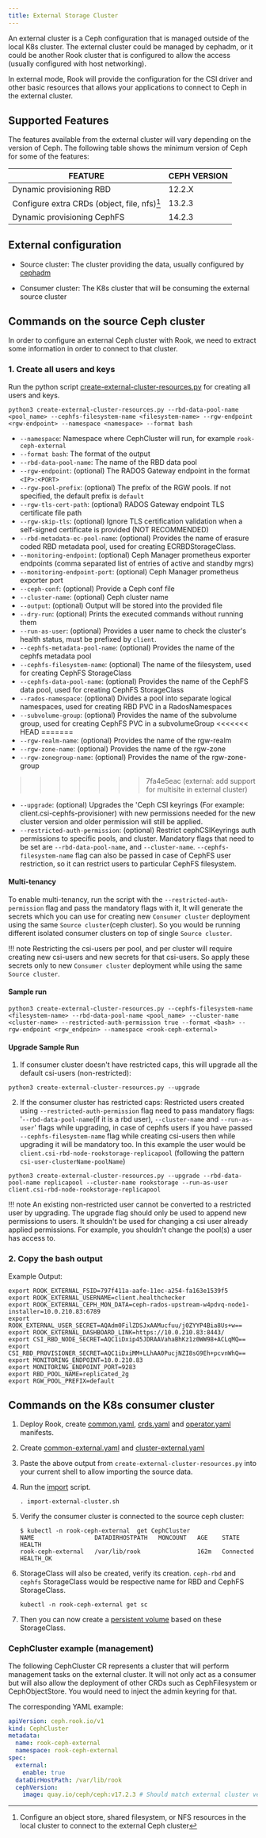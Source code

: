 ```yaml
---
title: External Storage Cluster
---
```


An external cluster is a Ceph configuration that is managed outside of the local K8s cluster. The external cluster could be managed by cephadm, or it could be another Rook cluster that is configured to allow the access (usually configured with host networking).

In external mode, Rook will provide the configuration for the CSI driver and other basic resources that allows your applications to connect to Ceph in the external cluster.

## Supported Features

The features available from the external cluster will vary depending on the version of Ceph. The following table shows the minimum version of Ceph for some of the features:

| FEATURE                                      | CEPH VERSION |
| -------------------------------------------- | ------------ |
| Dynamic provisioning RBD                     | 12.2.X       |
| Configure extra CRDs (object, file, nfs)[^1] | 13.2.3       |
| Dynamic provisioning CephFS                  | 14.2.3       |

[^1]: Configure an object store, shared filesystem, or NFS resources in the local cluster to connect to the external Ceph cluster

## External configuration

* Source cluster: The cluster providing the data, usually configured by [cephadm](https://docs.ceph.com/en/pacific/cephadm/#cephadm)

* Consumer cluster: The K8s cluster that will be consuming the external source cluster

## Commands on the source Ceph cluster

In order to configure an external Ceph cluster with Rook, we need to extract some information in order to connect to that cluster.

### 1. Create all users and keys

Run the python script [create-external-cluster-resources.py](https://github.com/rook/rook/blob/master/deploy/examples/create-external-cluster-resources.py) for creating all users and keys.

```console
python3 create-external-cluster-resources.py --rbd-data-pool-name <pool_name> --cephfs-filesystem-name <filesystem-name> --rgw-endpoint  <rgw-endpoint> --namespace <namespace> --format bash
```

- `--namespace`: Namespace where CephCluster will run, for example `rook-ceph-external`
- `--format bash`: The format of the output
- `--rbd-data-pool-name`: The name of the RBD data pool
- `--rgw-endpoint`: (optional) The RADOS Gateway endpoint in the format `<IP>:<PORT>`
- `--rgw-pool-prefix`: (optional) The prefix of the RGW pools. If not specified, the default prefix is `default`
- `--rgw-tls-cert-path`: (optional) RADOS Gateway endpoint TLS certificate file path
- `--rgw-skip-tls`: (optional) Ignore TLS certification validation when a self-signed certificate is provided (NOT RECOMMENDED)
- `--rbd-metadata-ec-pool-name`: (optional) Provides the name of erasure coded RBD metadata pool, used for creating ECRBDStorageClass.
- `--monitoring-endpoint`: (optional) Ceph Manager prometheus exporter endpoints (comma separated list of <IP> entries of active and standby mgrs)
- `--monitoring-endpoint-port`: (optional) Ceph Manager prometheus exporter port
- `--ceph-conf`: (optional) Provide a Ceph conf file
- `--cluster-name`: (optional) Ceph cluster name
- `--output`: (optional) Output will be stored into the provided file
- `--dry-run`: (optional) Prints the executed commands without running them
- `--run-as-user`: (optional) Provides a user name to check the cluster's health status, must be prefixed by `client`.
- `--cephfs-metadata-pool-name`: (optional) Provides the name of the cephfs metadata pool
- `--cephfs-filesystem-name`: (optional) The name of the filesystem, used for creating CephFS StorageClass
- `--cephfs-data-pool-name`: (optional) Provides the name of the CephFS data pool, used for creating CephFS StorageClass
- `--rados-namespace`: (optional) Divides a pool into separate logical namespaces, used for creating RBD PVC in a RadosNamespaces
- `--subvolume-group`: (optional) Provides the name of the subvolume group, used for creating CephFS PVC in a subvolumeGroup
<<<<<<< HEAD
=======
- `--rgw-realm-name`: (optional) Provides the name of the rgw-realm
- `--rgw-zone-name`: (optional) Provides the name of the rgw-zone
- `--rgw-zonegroup-name`: (optional) Provides the name of the rgw-zone-group
>>>>>>> 7fa4e5eac (external: add support for multisite in external cluster)
- `--upgrade`: (optional) Upgrades the 'Ceph CSI keyrings (For example: client.csi-cephfs-provisioner) with new permissions needed for the new cluster version and older permission will still be applied.
- `--restricted-auth-permission`: (optional) Restrict cephCSIKeyrings auth permissions to specific pools, and cluster. Mandatory flags that need to be set are `--rbd-data-pool-name`, and `--cluster-name`. `--cephfs-filesystem-name` flag can also be passed in case of CephFS user restriction, so it can restrict users to particular CephFS filesystem.

#### Multi-tenancy

To enable multi-tenancy, run the script with the `--restricted-auth-permission` flag and pass the mandatory flags with it,
It will generate the secrets which you can use for creating new `Consumer cluster` deployment using the same `Source cluster`(ceph cluster).
So you would be running different isolated consumer clusters on top of single `Source cluster`.

!!! note
    Restricting the csi-users per pool, and per cluster will require creating new csi-users and new secrets for that csi-users.
    So apply these secrets only to new `Consumer cluster` deployment while using the same `Source cluster`.

#### Sample run

```console
python3 create-external-cluster-resources.py --cephfs-filesystem-name <filesystem-name> --rbd-data-pool-name <pool_name> --cluster-name <cluster-name> --restricted-auth-permission true --format <bash> --rgw-endpoint <rgw_endpoin> --namespace <rook-ceph-external>
```

#### Upgrade Sample Run

1) If consumer cluster doesn't have restricted caps, this will upgrade all the default csi-users (non-restricted):
```console
python3 create-external-cluster-resources.py --upgrade
```

2) If the consumer cluster has restricted caps:
Restricted users created using `--restricted-auth-permission` flag need to pass mandatory flags: '`--rbd-data-pool-name`(if it is a rbd user), `--cluster-name` and `--run-as-user`' flags while upgrading, in case of cephfs users if you have passed `--cephfs-filesystem-name` flag while creating csi-users then while upgrading it will be mandatory too. In this example the user would be `client.csi-rbd-node-rookstorage-replicapool` (following the pattern `csi-user-clusterName-poolName`)

```console
python3 create-external-cluster-resources.py --upgrade --rbd-data-pool-name replicapool --cluster-name rookstorage --run-as-user client.csi-rbd-node-rookstorage-replicapool
```

!!! note
    An existing non-restricted user cannot be converted to a restricted user by upgrading.
    The upgrade flag should only be used to append new permissions to users. It shouldn't be used for changing a csi user already applied permissions. For example, you shouldn't change the pool(s) a user has access to.

### 2. Copy the bash output

Example Output:

```console
export ROOK_EXTERNAL_FSID=797f411a-aafe-11ec-a254-fa163e1539f5
export ROOK_EXTERNAL_USERNAME=client.healthchecker
export ROOK_EXTERNAL_CEPH_MON_DATA=ceph-rados-upstream-w4pdvq-node1-installer=10.0.210.83:6789
export ROOK_EXTERNAL_USER_SECRET=AQAdm0FilZDSJxAAMucfuu/j0ZYYP4Bia8Us+w==
export ROOK_EXTERNAL_DASHBOARD_LINK=https://10.0.210.83:8443/
export CSI_RBD_NODE_SECRET=AQC1iDxip45JDRAAVahaBhKz1z0WW98+ACLqMQ==
export CSI_RBD_PROVISIONER_SECRET=AQC1iDxiMM+LLhAA0PucjNZI8sG9Eh+pcvnWhQ==
export MONITORING_ENDPOINT=10.0.210.83
export MONITORING_ENDPOINT_PORT=9283
export RBD_POOL_NAME=replicated_2g
export RGW_POOL_PREFIX=default
```

## Commands on the K8s consumer cluster

1. Deploy Rook, create [common.yaml](https://github.com/rook/rook/blob/master/deploy/examples/common.yaml), [crds.yaml](https://github.com/rook/rook/blob/master/deploy/examples/crds.yaml) and [operator.yaml](https://github.com/rook/rook/blob/master/deploy/examples/operator.yaml) manifests.

2. Create [common-external.yaml](https://github.com/rook/rook/blob/master/deploy/examples/common-external.yaml) and [cluster-external.yaml](https://github.com/rook/rook/blob/master/deploy/examples/cluster-external.yaml)

3. Paste the above output from `create-external-cluster-resources.py` into your current shell to allow importing the source data.

4. Run the [import](https://github.com/rook/rook/blob/master/deploy/examples/import-external-cluster.sh) script.

    ```console
    . import-external-cluster.sh
    ```

5. Verify the consumer cluster is connected to the source ceph cluster:

    ```console
    $ kubectl -n rook-ceph-external  get CephCluster
    NAME                 DATADIRHOSTPATH   MONCOUNT   AGE    STATE       HEALTH
    rook-ceph-external   /var/lib/rook                162m   Connected   HEALTH_OK
    ```

6. StorageClass will also be created, verify its creation. `ceph-rbd` and `cephfs` StorageClass would be respective name for RBD and CephFS StorageClass.
    ```console
    kubectl -n rook-ceph-external get sc
    ```

7. Then you can now create a [persistent volume](https://github.com/rook/rook/tree/master/deploy/examples/csi) based on these StorageClass.

### CephCluster example (management)

The following CephCluster CR represents a cluster that will perform management tasks on the external cluster.
It will not only act as a consumer but will also allow the deployment of other CRDs such as CephFilesystem or CephObjectStore.
You would need to inject the admin keyring for that.

The corresponding YAML example:

```yaml
apiVersion: ceph.rook.io/v1
kind: CephCluster
metadata:
  name: rook-ceph-external
  namespace: rook-ceph-external
spec:
  external:
    enable: true
  dataDirHostPath: /var/lib/rook
  cephVersion:
    image: quay.io/ceph/ceph:v17.2.3 # Should match external cluster version
```
